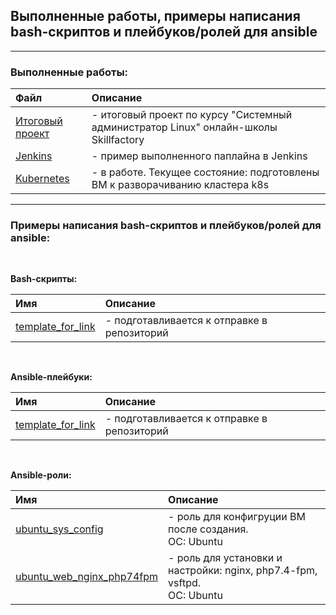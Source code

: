 
<h2> Выполненные работы, примеры написания bash-скриптов и плейбуков/ролей для ansible</h2>

---

<h3>Выполненные работы:</h3>

| Файл | Описание |
| :--- | :--- |
| [Итоговый проект](pdf/sf_final_certification_SAV.pdf) | - итоговый проект по курсу "Системный администратор Linux" онлайн-школы Skillfactory |
| [Jenkins](pdf/jenkins.pdf) | - пример выполненного паплайна в Jenkins |
| [Kubernetes](pdf/k8s.pdf) | - в работе. Текущее состояние: подготовлены ВМ к разворачиванию кластера k8s |

---

<h3>Примеры написания bash-скриптов и плейбуков/ролей для ansible:</h3>

<br>

**Bash-скрипты:**

|Имя|Описание|
|:-|:-|
| [template_for_link](bash_script/README.md) | - подготавливается к отправке в репозиторий |

<br>


**Ansible-плейбуки:**

|Имя|Описание|
| :--- | :--- |
| [template_for_link](ansible/playbooks/README.md) | - подготавливается к отправке в репозиторий |


<br>


**Ansible-роли:**

|Имя|Описание|
|:-|:-|
| [ubuntu_sys_config](ansible/roles/ubuntu_sys_config/README.md) | - роль для конфигруции ВМ после создания. <br>ОС: Ubuntu |
| [ubuntu_web_nginx_php74fpm](ansible/roles/ubuntu_web_nginx_php74fpm/README.md) | - роль для установки и настройки: nginx, php7.4-fpm, vsftpd. <br>ОС: Ubuntu |


